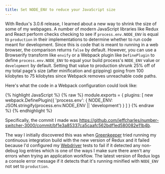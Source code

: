 ```yaml
---
title: Set NODE_ENV to reduce your JavaScript size
---
```


With Redux's 3.0.6 release, I learned about a new way to shrink the size of some of my webpages. A number of modern JavaScript libraries like Redux and React perform checks checking to see if `process.env.NODE_ENV` is equal to `production` in their implementations to determine whether to run code meant for development. Since this is code that is meant to running in a web browser, the comparison returns `false` by default. However, you can use a Browserify transform like `envify` or a Webpack plugin like `DefinePlugin` to define `process.env.NODE_ENV` to equal your build process's `NODE_ENV` value or `development` by default. Setting that value to production shrunk 25% off of my total page's size (after minification and gzipping) going from 100 kilobytes to 75 kilobytes since Webpack removes unreachable code paths.

Here's what the code in a Webpack configuration could look like:

{% highlight JavaScript %}
{% raw %}
module.exports = {
  plugins: [
    new webpack.DefinePlugin({
      'process.env': { NODE_ENV: JSON.stringify(process.env.NODE_ENV || 'development') }
  ]
}
{% endraw %}
{% endhighlight %}

Specifically, the commit I made was <https://github.com/jeffcharles/number-switcher-3000/commit/bf1e3a85337ca5caafc562bdf1ed580082e11b4b>.

The way I initially discovered this was when [Greenkeeper](http://greenkeeper.io/) tried running my continuous integration build with the new version of Redux and it failed because I'd configured my [Webdriver](http://webdriver.io/) tests to fail if it detected any non-debug log entries which is one of the ways I make sure there aren't any errors when trying an application workflow. The latest version of Redux logs a console error message if it detects that it's running minified with `NODE_ENV` not set to `production`.

